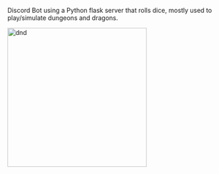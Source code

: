 Discord Bot using a Python flask server that rolls dice, mostly used to play/simulate dungeons and dragons.

<img width="312" alt="dnd" src="https://github.com/himranedh/Discord-DnD-Bot/assets/130966622/7c79b433-961b-49c6-8ec5-a35bbfac5c55">
